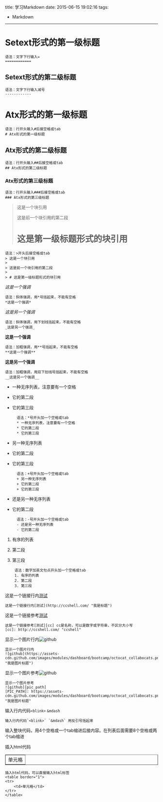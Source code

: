 title: 学习Markdown
date: 2015-06-15 19:02:16
tags:
- Markdown

---

Setext形式的第一级标题
============

	语法：文字下行输入=
	============

Setext形式的第二级标题
-----------

	语法：文字下行输入减号
	------------


# Atx形式的第一级标题

	语法：行开头输入#后接空格或tab
	# Atx形式的第一级标题

## Atx形式的第二级标题

	语法：行开头输入##后接空格或tab
	## Atx形式的第二级标题

### Atx形式的第三级标题

	语法：行开头输入###后接空格或tab
	### Atx形式的第三级标题

> 这是一个块引用
> 
> 这是前一个块引用的第二段
> 
> # 这是第一级标题形式的块引用

	语法：>开头后接空格或tab
	> 这是一个块引用
	> 
	> 这是前一个块引用的第二段
	> 
	> # 这是第一级标题形式的块引用

*这是一个强调*

	语法：斜体强调，用*号括起来，不能有空格
	*这是一个强调*

_这是另一个强调_

	语法：斜体强调，用下划线括起来，不能有空格
	_这是另一个强调_

**这是一个强调**

	语法：加粗强调，用**号括起来，不能有空格
	**这是一个强调**

__这是另一个强调__

	语法：加粗强调，用双下划线号括起来，不能有空格
	__这是另一个强调__

* 一种无序列表，注意要有一个空格
* 它的第二段
* 它的第三段

		语法：*号开头加一个空格或tab
		* 一种无序列表，注意要有一个空格
		* 它的第二段
		* 它的第三段

+ 另一种无序列表
+ 它的第二段
+ 它的第三段

		语法：+号开头加一个空格或tab
		+ 另一种无序列表
		+ 它的第二段
		+ 它的第三段

- 还是另一种无序列表
- 它的第二段

		语法：-号开头加一个空格或tab
		- 还是另一种无序列表
		- 它的第二段

1. 有序的列表
2. 第二段
3. 第三段

		语法：数字加英文句点开头加一个空格或tab
		1. 有序的列表
		2. 第二段
		3. 第三段

这是一个链接行内[测试](http://ccshell.com/ "我是标题")

	这是一个链接行内[测试](http://ccshell.com/ "我是标题")

这是一个链接参考[测试][cc]

[cc]: http://ccshell.com/ "ccshell"

	这是一个链接参考[测试][cc] cc是名称，可以是数字或字符串，不区分大小写
	[cc]: http://ccshell.com/ "ccshell"

显示一个图片行内![github](https://assets-cdn.github.com/images/modules/dashboard/bootcamp/octocat_collabocats.png "我是图片标题")

	显示一个图片行内
	![github](https://assets-cdn.github.com/images/modules/dashboard/bootcamp/octocat_collabocats.png "我是图片标题")

显示一个图片参考![github][pic_path]

[PIC_PATH]: https://assets-cdn.github.com/images/modules/dashboard/bootcamp/octocat_collabocats.png "我是图片标题"

	显示一个图片参考
	![github][pic_path]
	[PIC_PATH]: https://assets-cdn.github.com/images/modules/dashboard/bootcamp/octocat_collabocats.png "我是图片标题"

输入行内代码`<blink>` `&mdash`

	输入行内代码`<blink>` `&mdash` 用反引号括起来

输入整块代码，用4个空格或一个tab缩进后接内容。在列表后面需要8个空格或两个tab缩进

插入html代码

<table border="1"><tr><td>单元格</td></tr></table>

	插入html代码，可以直接输入html标签
	<table border="1">
	<tr>
		<td>单元格</td>
	</tr>
	</table>


